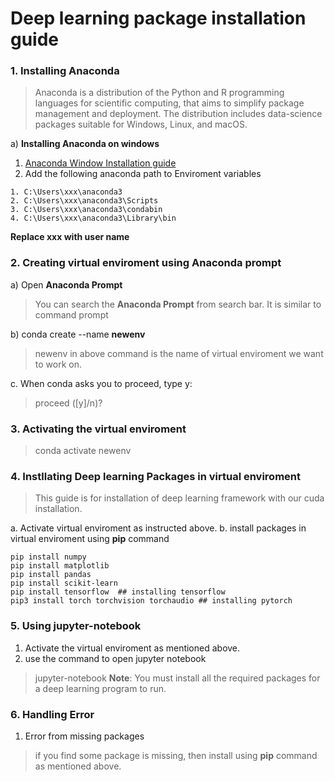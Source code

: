 # Deep learning package installation guide


### 1. Installing Anaconda

> Anaconda is a distribution of the Python and R programming languages for scientific computing, that aims to simplify package management and deployment. The distribution includes data-science packages suitable for Windows, Linux, and macOS.


a) **Installing Anaconda on windows**
<br>
1. [Anaconda Window Installation guide](https://docs.anaconda.com/anaconda/install/windows/)
2. Add the following anaconda path to Enviroment variables
```
1. C:\Users\xxx\anaconda3
2. C:\Users\xxx\anaconda3\Scripts
3. C:\Users\xxx\anaconda3\condabin
4. C:\Users\xxx\anaconda3\Library\bin
```
<strong> Replace xxx with user name </strong>


### 2. Creating virtual enviroment using Anaconda prompt

a) Open **Anaconda Prompt**
> You can search the **Anaconda Prompt** from search bar. It is similar to command prompt

b) conda create --name **newenv**
> newenv in above command is the name of virtual enviroment we want to work on.

c. When conda asks you to proceed, type y:
> proceed ([y]/n)?



### 3. Activating the virtual enviroment
> conda activate newenv

### 4. Instllating Deep learning Packages in virtual enviroment

> This guide is for installation of deep learning framework with our cuda installation.

a. Activate virtual enviroment as instructed above. 
b. install packages in virtual enviroment using **pip** command
```
pip install numpy
pip install matplotlib
pip install pandas
pip install scikit-learn
pip install tensorflow  ## installing tensorflow
pip3 install torch torchvision torchaudio ## installing pytorch

```


### 5. Using jupyter-notebook

1. Activate the virtual enviroment as mentioned above.
2. use the command to open jupyter notebook
>jupyter-notebook
>**Note**: You must install all the required packages for a deep learning program to run.

### 6. Handling Error

1. Error from missing packages
> if you find some package is missing, then install using **pip** command as mentioned above.
